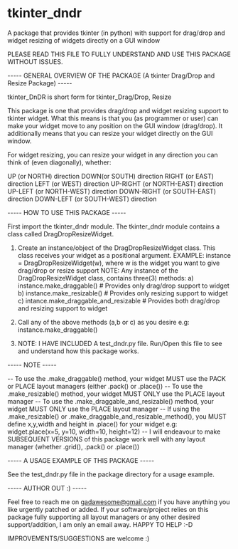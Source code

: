 # tkinter_dndr
A package that provides tkinter (in python) with support for drag/drop and widget resizing of widgets directly on a GUI window


PLEASE READ THIS FILE TO FULLY UNDERSTAND AND USE THIS PACKAGE WITHOUT ISSUES.

----- GENERAL OVERVIEW OF THE PACKAGE (A tkinter Drag/Drop and Resize Package) -----

tkinter_DnDR is short form for tkinter_Drag/Drop, Resize

This package is one that provides drag/drop and widget resizing support to tkinter widget. What this means is that you (as programmer or user) can make your widget move to any position on the GUI window (drag/drop). It additionally means that you can resize your widget directly on the GUI window.

For widget resizing, you can resize your widget in any direction you can think of (even diagonally), whether:

UP (or NORTH) direction
DOWN(or SOUTH) direction
RIGHT (or EAST) direction
LEFT (or WEST) direction
UP-RIGHT (or NORTH-EAST) direction
UP-LEFT (or NORTH-WEST) direction
DOWN-RIGHT (or SOUTH-EAST) direction
DOWN-LEFT (or SOUTH-WEST) direction


----- HOW TO USE THIS PACKAGE -----

First import the tkinter_dndr module.
The tkinter_dndr module contains a class called DragDropResizeWidget. 
1) Create an instance/object of the DragDropResizeWidget class. This class receives your widget as a positional argument.
EXAMPLE: instance = DragDropResizeWidget(w), where w is the widget you want to give drag/drop or resize support
NOTE: Any instance of the DragDropResizeWidget class, contains three(3) methods:
a) instance.make_draggable() # Provides only drag/drop support to widget
b) instance.make_resizable() # Provides only resizing support to widget
c) intance.make_draggable_and_resizable # Provides both drag/drop and resizing support to widget
   
2) Call any of the above methods (a,b or c) as you desire
e.g: instance.make_draggable()

3) NOTE: I HAVE INCLUDED A test_dndr.py file. Run/Open this file to see and understand how this package works.


----- NOTE -----

-- To use the .make_draggable() method, your widget MUST use the PACK or PLACE layout managers (either .pack() or .place())
-- To use the .make_resizable() method, your widget MUST ONLY use the PLACE layout manager
-- To use the .make_draggable_and_resizable() method, your widget MUST ONLY use the PLACE layout manager
-- If using the .make_resizable() or .make_draggable_and_resizable_method(), you MUST define x,y,width and height in .place() for your widget
e.g: widget.place(x=5, y=10, width=10, height=12)
-- I will endeavour to make SUBSEQUENT VERSIONS of this package work well with any layout manager (whether .grid(), .pack() or .place())


----- A USAGE EXAMPLE OF THIS PACKAGE -----

See the test_dndr.py file in the package directory for a usage example.


----- AUTHOR OUT :) -----

Feel free to reach me on gadawesome@gmail.com if you have anything you like urgently patched or added. 
If your software/project relies on this package fully supporting all layout managers or any other desired support/addition, I am only an email away.
HAPPY TO HELP :-D

IMPROVEMENTS/SUGGESTIONS are welcome :)
